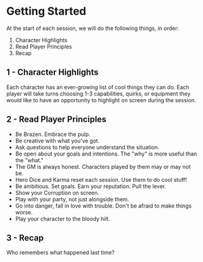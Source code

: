 # Getting Started 

At the start of each session, we will do the following things, in order:

1. Character Highlights
2. Read Player Principles
3. Recap

## 1 -  Character Highlights

Each character has an ever-growing list of cool things they can do. Each player will take turns choosing 1-3 capabilities, quirks, or equipment they would like to have an opportunity to highlight on screen during the session.

## 2 - Read Player Principles

- Be Brazen. Embrace the pulp.
- Be creative with what you've got.
- Ask questions to help everyone understand the situation.
- Be open about your goals and intentions. The "why" is more useful than the "what."
- The GM is always honest. Characters played by them may or may not be.
- Hero Dice and Karma reset each session. Use them to do cool stuff!
- Be ambitious. Set goals. Earn your reputation. Pull the lever.
- Show your Corruption on screen.
- Play with your party, not just alongside them.
- Go into danger, fall in love with trouble. Don't be afraid to make things worse.
- Play your character to the bloody hilt.

## 3 - Recap

Who remembers what happened last time?